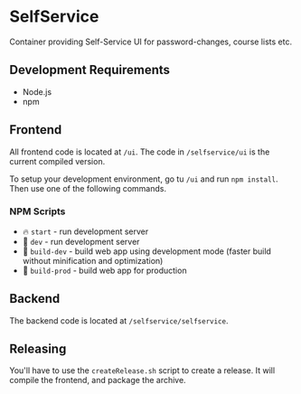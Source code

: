 # SelfService
Container providing Self-Service UI for password-changes, course lists etc.

## Development Requirements
- Node.js
- npm

## Frontend
All frontend code is located at `/ui`. The code in `/selfservice/ui` is the current compiled version.

To setup your development environment, go tu `/ui` and run `npm install`. Then use one of the following commands.

### NPM Scripts

* 🔥 `start` - run development server
* 🔧 `dev` - run development server
* 🔧 `build-dev` - build web app using development mode (faster build without minification and optimization)
* 🔧 `build-prod` - build web app for production

## Backend
The backend code is located at `/selfservice/selfservice`.

## Releasing
You'll have to use the `createRelease.sh` script to create a release. It will compile the frontend, and package the archive.
